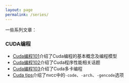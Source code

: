 ```yaml
---
layout: page
permalink: /series/
---
```


一些系列文章：

<h3 id="cuda">CUDA编程</h3>

+ [Cuda编程101](/code/2018/11/25/cuda-programming-101/)介绍了Cuda编程的基本概念及编程模型
+ [Cuda编程102](/code/2018/12/02/cuda-programming-102/)介绍了Cuda程序性能相关话题
+ [Cuda编程103](/code/2018/12/09/cuda-programming-103/)介绍了Cuda多卡编程
+ [Cuda tips](/code/2018/12/07/cuda-nvcc-tips/)介绍了nvcc中的`-code`、`-arch`、`-gencode`选项



